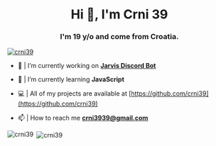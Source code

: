 <h1 align="center">Hi 👋, I'm Crni 39</h1>

<h3 align="center">I'm 19 y/o and come from Croatia.</h3>

<p align="left"> <a href="https://github.com/ryo-ma/github-profile-trophy"><img src="https://github-profile-trophy.vercel.app/?username=crni39" alt="crni39" /></a> </p>


- 🔭 | I’m currently working on **[Jarvis Discord Bot](http://discord.jarvisbot.unaux.com)**

- 🌱 | I’m currently learning **JavaScript**

- 💻 | All of my projects are available at [https://github.com/crni39](https://github.com/crni39)

- 📫 | How to reach me **crni3939@gmail.com**



<p><img align="left" src="https://github-readme-stats.vercel.app/api/top-langs?username=crni39&show_icons=true&locale=en&layout=compact" alt="crni39" /></p>

<p>&nbsp;<img align="center" src="https://github-readme-stats.vercel.app/api?username=crni39&show_icons=true&locale=en" alt="crni39" /></p>
